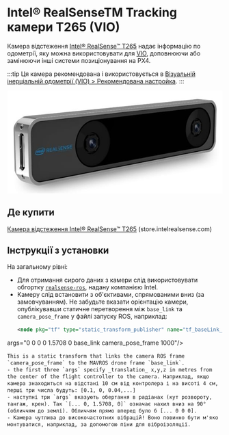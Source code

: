 # Intel®️ RealSenseTM Tracking камери T265 (VIO)

Камера відстеження [Intel® RealSense™ T265](https://www.intelrealsense.com/tracking-camera-t265/) надає інформацію по одометрії, яку можна використовувати для [VIO](../computer_vision/visual_inertial_odometry.md), доповнюючи або замінюючи інші системи позиціонування на PX4.

:::tip
Ця камера рекомендована і використовується в [Візуальній інерціальній одометрії (VIO) > Рекомендована настройка](../computer_vision/visual_inertial_odometry.md#suggested-setup).
:::

![Intel® RealSense™ Tracking Camera T265 - Angled Image](../../assets/peripherals/camera_vio/t265_intel_realsense_tracking_camera_photo_angle.jpg)

## Де купити

[Камера відстеження Intel® RealSense™ T265](https://www.intelrealsense.com/tracking-camera-t265/) (store.intelrealsense.com)

## Інструкції з установки

На загальному рівні:

- Для отримання сирого даних з камери слід використовувати обгортку [`realsense-ros`](https://github.com/IntelRealSense/realsense-ros), надану компанією Intel.
- Камеру слід встановити з об'єктивами, спрямованими вниз (за замовчуванням). Не забудьте вказати орієнтацію камери, опублікувавши статичне перетворення між `base_link` та `camera_pose_frame` у файлі запуску ROS, наприклад:
  ```xml
  <node pkg="tf" type="static_transform_publisher" name="tf_baseLink_cameraPose"
 args="0 0 0 0 1.5708 0 base_link camera_pose_frame 1000"/>
  ```
  This is a static transform that links the camera ROS frame `camera_pose_frame` to the MAVROS drone frame `base_link`.
  - the first three `args` specify _translation_ x,y,z in metres from the center of the flight controller to the camera. Наприклад, якщо камера знаходиться на відстані 10 см від контролера і на висоті 4 см, перші три числа будуть: [0.1, 0, 0.04,...]
  - наступні три `args` вказують обертання в радіанах (кут розвороту, тангаж, крен). Так `[... 0, 1.5708, 0]` означає нахил вниз на 90° (обличчям до землі). Обличчям прямо вперед було б [... 0 0 0].
- Камера чутлива до високочастотних вібрацій! Воно повинно бути м'яко монтуватися, наприклад, за допомогою піни для віброізоляції.
